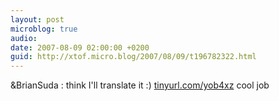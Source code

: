 ```yaml
---
layout: post
microblog: true
audio: 
date: 2007-08-09 02:00:00 +0200
guid: http://xtof.micro.blog/2007/08/09/t196782322.html
---
```

&amp;BrianSuda : think I'll translate it :) [tinyurl.com/yob4xz](http://tinyurl.com/yob4xz) cool job
